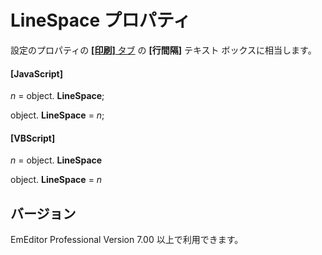 # LineSpace プロパティ

設定のプロパティの [**\[印刷\]** タブ](../../dlg/properties/print/index) の **\[行間隔\]** テキスト ボックスに相当します。

#### \[JavaScript\]

_n_ = object. **LineSpace**;

object. **LineSpace** = _n_;

#### \[VBScript\]

_n_ = object. **LineSpace**

object. **LineSpace** = _n_

## バージョン

EmEditor Professional Version 7.00 以上で利用できます。